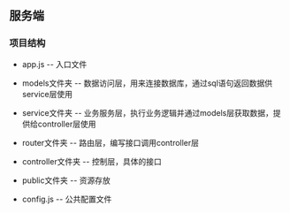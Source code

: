 ## 服务端

### 项目结构

* app.js -- 入口文件

* models文件夹 -- 数据访问层，用来连接数据库，通过sql语句返回数据供service层使用

* service文件夹 -- 业务服务层，执行业务逻辑并通过models层获取数据，提供给controller层使用

* router文件夹 -- 路由层，编写接口调用controller层

* controller文件夹 -- 控制层，具体的接口

* public文件夹 -- 资源存放

* config.js -- 公共配置文件


